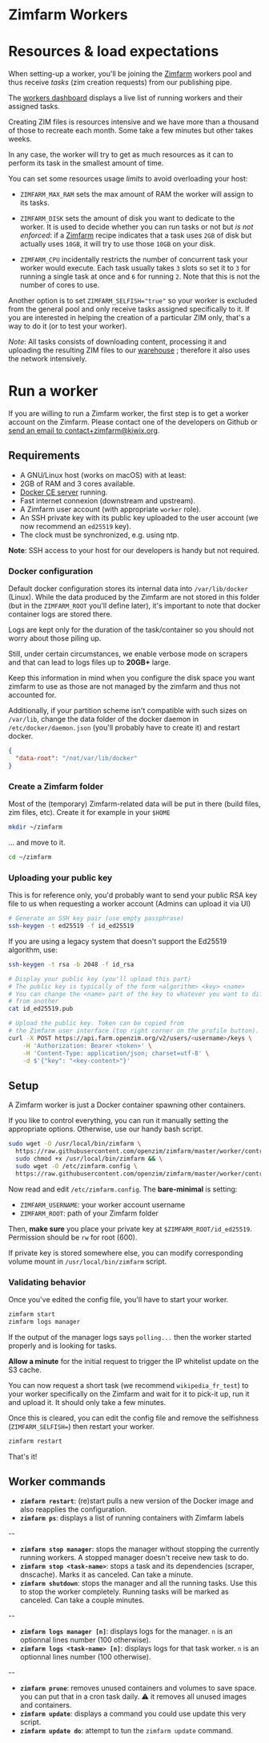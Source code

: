 # Zimfarm Workers

# Resources & load expectations

When setting-up a worker, you'll be joining the
[Zimfarm](https://farm.openzim.org) workers pool and thus receive
_tasks_ (zim creation requests) from our publishing pipe.

The [workers dashboard](https://farm.openzim.org/workers) displays a
live list of running workers and their assigned tasks.

Creating ZIM files is resources intensive and we have more than a
thousand of those to recreate each month. Some take a few minutes but
other takes weeks.

In any case, the worker will try to get as much resources as it can to
perform its task in the smallest amount of time.

You can set some resources usage _limits_ to avoid overloading your
host:

- `ZIMFARM_MAX_RAM` sets the max amount of RAM the worker will assign
  to its tasks.

- `ZIMFARM_DISK` sets the amount of disk you want to dedicate to the worker.
  It is used to decide whether you can run tasks or not but _is
  not enforced_: if a [Zimfarm](https://farm.openzim.org/recipes)
  recipe indicates that a task uses `2GB` of disk but actually uses
  `10GB`, it will try to use those `10GB` on your disk.

- `ZIMFARM_CPU` incidentally restricts the number of concurrent task
  your worker would execute. Each task usually takes `3` slots so set
  it to `3` for running a single task at once and `6` for running
  `2`. Note that this is not the number of cores to use.

Another option is to set `ZIMFARM_SELFISH="true"` so your worker is
excluded from the general pool and only receive tasks assigned
specifically to it. If you are interested in helping the creation of a
particular ZIM only, that's a way to do it (or to test your worker).

_Note_: All tasks consists of downloading content, processing it and
uploading the resulting ZIM files to our
[warehouse](https://download.kiwix.org) ; therefore it also uses the
network intensively.

# Run a worker

If you are willing to run a Zimfarm worker, the first step is to get a
worker account on the Zimfarm. Please contact one of the developers on
Github or [send an email to
contact+zimfarm@kiwix.org](mailto:contact+zimfarm@kiwix.org).

## Requirements

- A GNU/Linux host (works on macOS) with at least:
- 2GB of RAM and 3 cores available.
- [Docker CE server](https://docs.docker.com/engine/install/) running.
- Fast internet connexion (downstream and upstream).
- A Zimfarm user account (with appropriate `worker` role).
- An SSH private key with its public key uploaded to the user account (we now recommend an `ed25519` key).
- The clock must be synchronized, e.g. using ntp.

**Note**: SSH access to your host for our developers is handy but not required.

### Docker configuration

Default docker configuration stores its internal data into `/var/lib/docker` (Linux). While the data produced by the Zimfarm are not stored in this folder (but in the `ZIMFARM_ROOT` you'll define later), it's important to note that docker container logs are stored there.

Logs are kept only for the duration of the task/container so you should not worry about those piling up.

Still, under certain circumstances, we enable verbose mode on scrapers and that can lead to logs files up to **20GB+** large.

Keep this information in mind when you configure the disk space you want zimfarm to use as those are not managed by the zimfarm and thus not accounted for.

Additionally, if your partition scheme isn't compatible with such sizes on `/var/lib`, change the data folder of the docker daemon in `/etc/docker/daemon.json` (you'll probably have to create it) and restart docker.

```json
{
  "data-root": "/not/var/lib/docker"
}
```

### Create a Zimfarm folder

Most of the (temporary) Zimfarm-related data will be put in there
(build files, zim files, etc). Create it for example in your `$HOME`

```bash
mkdir ~/zimfarm
```

... and move to it.

```bash
cd ~/zimfarm
```

### Uploading your public key

This is for reference only, you'd probably want to send your public
RSA key file to us when requesting a worker account (Admins can upload it via UI)

```bash
# Generate an SSH key pair (use empty passphrase)
ssh-keygen -t ed25519 -f id_ed25519
```

If you are using a legacy system that doesn't support the Ed25519 algorithm, use:

```bash
ssh-keygen -t rsa -b 2048 -f id_rsa
```

```bash
# Display your public key (you'll upload this part)
# The public key is typically of the form <algorithm> <key> <name>
# You can change the <name> part of the key to whatever you want to different a key
# from another
cat id_ed25519.pub

# Upload the public key. Token can be copied from
# the Zimfarm user interface (top right corner on the profile button).
curl -X POST https://api.farm.openzim.org/v2/users/<username>/keys \
    -H 'Authorization: Bearer <token>' \
    -H 'Content-Type: application/json; charset=utf-8' \
    -d $'{"key": "<key-content>"}'
```

## Setup

A Zimfarm worker is just a Docker container spawning other containers.

If you like to control everything, you can run it manually setting the
appropriate options. Otherwise, use our handy bash script.

```bash
sudo wget -O /usr/local/bin/zimfarm \
  https://raw.githubusercontent.com/openzim/zimfarm/master/worker/contrib/zimfarm.sh && \
  sudo chmod +x /usr/local/bin/zimfarm && \
  sudo wget -O /etc/zimfarm.config \
  https://raw.githubusercontent.com/openzim/zimfarm/master/worker/contrib/zimfarm.config.example
```

Now read and edit `/etc/zimfarm.config`. The **bare-minimal** is setting:

- `ZIMFARM_USERNAME`: your worker account username
- `ZIMFARM_ROOT`: path of your Zimfarm folder

Then, **make sure** you place your private key at `$ZIMFARM_ROOT/id_ed25519`. Permission should be `rw` for root (600).

If private key is stored somewhere else, you can modify corresponding volume mount in `/usr/local/bin/zimfarm` script.

### Validating behavior

Once you've edited the config file, you'll have to start your worker.

```bash
zimfarm start
zimfarm logs manager
```

If the output of the manager logs says `polling...` then the worker
started properly and is looking for tasks.

**Allow a minute** for the initial request to trigger the IP whitelist update on the S3 cache.

You can now request a short task (we recommend `wikipedia_fr_test`) to
your worker specifically on the Zimfarm and wait for it to pick-it up,
run it and upload it. It should only take a few minutes.

Once this is cleared, you can edit the config file and remove the
selfishness (`ZIMFARM_SELFISH=`) then restart your worker.

```bash
zimfarm restart
```

That's it!

## Worker commands

- **`zimfarm restart`**: (re)start pulls a new version of the Docker image and also reapplies the configuration.
- **`zimfarm ps`**: displays a list of running containers with Zimfarm labels

--

- **`zimfarm stop manager`**: stops the manager without stopping the currently running workers. A stopped manager doesn't receive new task to do.
- **`zimfarm stop <task-name>`**: stops a task and its dependencies (scraper, dnscache). Marks it as canceled. Can take a minute.
- **`zimfarm shutdown`**: stops the manager and all the running tasks. Use this to stop the worker completely. Running tasks will be marked as canceled. Can take a couple minutes.

--

- **`zimfarm logs manager [n]`**: displays logs for the manager. `n` is an optionnal lines number (100 otherwise).
- **`zimfarm logs <task-name> [n]`**: displays logs for that task worker. `n` is an optionnal lines number (100 otherwise).

--

- **`zimfarm prune`**: removes unused containers and volumes to save space. you can put that in a cron task daily. ⚠️ it removes all unused images and containers.
- **`zimfarm update`**: displays a command you could use update this very script.
- **`zimfarm update do`**: attempt to tun the `zimfarm update` command.
